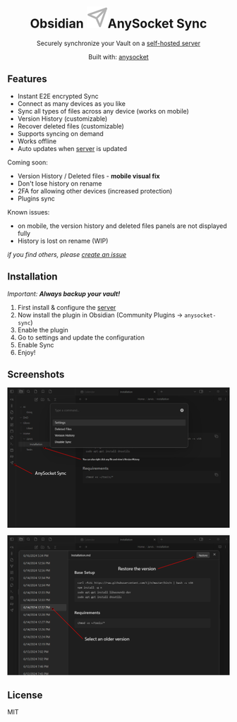 <h1 align="center">Obsidian <img src="https://github.com/lynxaegon/obsidian-anysocket-sync/raw/master/icon.svg">AnySocket Sync</h1>
<p align="center">Securely synchronize your Vault on a <a href="https://github.com/lynxaegon/obsidian-anysocket-sync-server">self-hosted server</a></p>
<p align="center">Built with: <a href="https://github.com/lynxaegon/anysocket">anysocket</a></p>

<a name="features"></a>
## Features
* Instant E2E encrypted Sync
* Connect as many devices as you like
* Sync all types of files across any device (works on mobile)
* Version History (customizable)
* Recover deleted files (customizable)
* Supports syncing on demand
* Works offline
* Auto updates when <a href="https://github.com/lynxaegon/obsidian-anysocket-sync-server">server</a> is updated

Coming soon:
* Version History / Deleted files - **mobile visual fix**
* Don't lose history on rename
* 2FA for allowing other devices (increased protection)
* Plugins sync

Known issues:
- on mobile, the version history and deleted files panels are not displayed fully
- History is lost on rename (WIP)

_if you find others, please <a href="https://github.com/lynxaegon/obsidian-anysocket-sync/issues/new"> create an issue</a>_

## Installation
_Important: **Always backup your vault!**_
1. First install & configure the <a href="https://github.com/lynxaegon/obsidian-anysocket-sync-server">server</a>
2. Now install the plugin in Obsidian (Community Plugins -> `anysocket-sync`)
3. Enable the plugin
4. Go to settings and update the configuration
5. Enable Sync
6. Enjoy!
   
## Screenshots
![Commands](https://github.com/lynxaegon/obsidian-anysocket-sync/raw/master/screenshots/info_1.png)

![Version History](https://github.com/lynxaegon/obsidian-anysocket-sync/raw/master/screenshots/info_2.png)


## License

MIT

